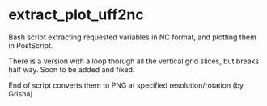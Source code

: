 # extract_plot_uff2nc
Bash script extracting requested variables in NC format, and plotting them in PostScript. 

There is a version with a loop thorugh all the vertical grid slices, but breaks half way. Soon to be added and fixed.

End of script converts them to PNG at specified resolution/rotation (by Grisha)


